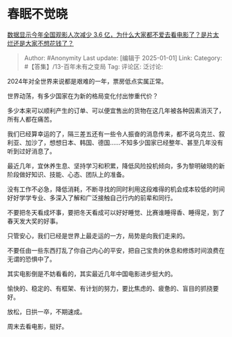# 春眠不觉晓
[数据显示今年全国观影人次减少 3.6 亿，为什么大家都不爱去看电影了？是片太烂还是大家不想花钱了？](https://www.zhihu.com/question/7851676737/answer/68731173811)

> Author: #Anonymity
> Last update: [编辑于 2025-01-01]
> Link:
> Category: #【答集】/13-百年未有之变局 
> Tag: 
> 评论区:
> 泛讨论:

2024年对全世界来说都是艰难的一年，票房低点实属正常。

世界动荡，有多少国家在为新的格局变化付出惨重代价？

多少本来可以顺利产生的订单、可以便宜售出的货物在这几年被各种因素消灭了，所有人都在痛苦。

我们已经算幸运的了，隔三差五还有一些令人振奋的消息传来，都不说乌克兰、叙利亚、加沙了，想想日本、韩国、德国……不知多少国家已经整年、甚至几年没有听到过好消息了。

最近几年，宜休养生息、坚持学习和积累，降低风险投机倾向，多为黎明破晓的新阶段做好知识、技能、心态、团队上的准备。

没有工作不必急，降低消耗，不断寻找的同时利用这段难得的机会成本较低的时间好好学学专业、多深入了解和广泛接触自己行内的前辈和同行。

不要把冬天看成坏事，要把冬天看成可以好好睡觉、比赛谁睡得香、睡得足，到了春天发大奖的好事。

只管安心，我们已经是世界上最走运的一方，局势是向我们走来的。

不要任由一些东西打乱了你自己内心的平安，把自己宝贵的休息和修炼时间浪费在无谓的恐惧中了。

其实电影倒是不妨看看的，其实最近几年中国电影进步挺大的。

愉快的、稳定的、有框架、有计划的努力，要比焦虑的、疲惫的、盲目的抓挠要好。

放松，日拱一卒，不期速成。

周末去看电影，挺好。